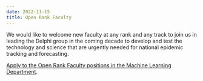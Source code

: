 ```yaml
---
date: 2022-11-15
title: Open Rank Faculty
---
```


We would like to welcome new faculty at any rank and any track to join us in leading the Delphi group in the coming decade to develop and test the technology and science that are urgently needed for national epidemic tracking and forecasting.

[Apply to the Open Rank Faculty positions in the Machine Learning Department](https://www.ml.cmu.edu/faculty-hiring.html).
